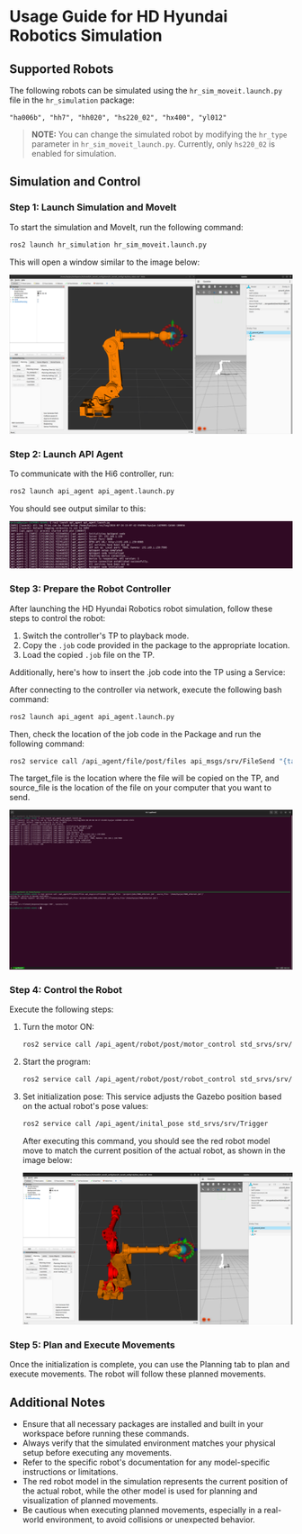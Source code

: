 # Usage Guide for HD Hyundai Robotics Simulation

## Supported Robots

The following robots can be simulated using the `hr_sim_moveit.launch.py` file in the `hr_simulation` package:

```text
"ha006b", "hh7", "hh020", "hs220_02", "hx400", "yl012"
```

> **NOTE:** You can change the simulated robot by modifying the `hr_type` parameter in `hr_sim_moveit_launch.py`. Currently, only `hs220_02` is enabled for simulation.

## Simulation and Control

### Step 1: Launch Simulation and MoveIt

To start the simulation and MoveIt, run the following command:

```bash
ros2 launch hr_simulation hr_sim_moveit.launch.py
```

This will open a window similar to the image below:

![simulation](../_assets/simulation.png)

### Step 2: Launch API Agent

To communicate with the Hi6 controller, run:

```bash
ros2 launch api_agent api_agent.launch.py
```

You should see output similar to this:

![api_agent](../_assets/api_agent.png)

### Step 3: Prepare the Robot Controller

After launching the HD Hyundai Robotics robot simulation, follow these steps to control the robot:

1. Switch the controller's TP to playback mode.
2. Copy the `.job` code provided in the package to the appropriate location.
3. Load the copied `.job` file on the TP.

Additionally, here's how to insert the .job code into the TP using a Service:

After connecting to the controller via network, execute the following bash command:

```bash
ros2 launch api_agent api_agent.launch.py
```

Then, check the location of the job code in the Package and run the following command:

```bash
ros2 service call /api_agent/file/post/files api_msgs/srv/FileSend "{target_file: '/project/jobs/7000_ethernet.job', source_file: '/home/hyojun/7000_ethernet.job'}"
```

The target_file is the location where the file will be copied on the TP, and source_file is the location of the file on your computer that you want to send.

![file_send](../_assets/file_send.png)

### Step 4: Control the Robot

Execute the following steps:

1. Turn the motor ON:

   ```bash
   ros2 service call /api_agent/robot/post/motor_control std_srvs/srv/SetBool "{data: true}"
   ```

2. Start the program:

   ```bash
   ros2 service call /api_agent/robot/post/robot_control std_srvs/srv/SetBool "{data: true}"
   ```

3. Set initialization pose:
   This service adjusts the Gazebo position based on the actual robot's pose values:

   ```bash
   ros2 service call /api_agent/inital_pose std_srvs/srv/Trigger
   ```

   After executing this command, you should see the red robot model move to match the current position of the actual robot, as shown in the image below:

   ![init_pose](../_assets/init_pose.png)

### Step 5: Plan and Execute Movements

Once the initialization is complete, you can use the Planning tab to plan and execute movements. The robot will follow these planned movements.

## Additional Notes

- Ensure that all necessary packages are installed and built in your workspace before running these commands.
- Always verify that the simulated environment matches your physical setup before executing any movements.
- Refer to the specific robot's documentation for any model-specific instructions or limitations.
- The red robot model in the simulation represents the current position of the actual robot, while the other model is used for planning and visualization of planned movements.
- Be cautious when executing planned movements, especially in a real-world environment, to avoid collisions or unexpected behavior.
